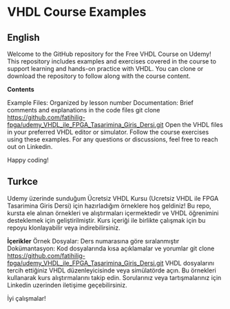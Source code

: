 
# VHDL Course Examples
## English
Welcome to the GitHub repository for the Free VHDL Course on Udemy! 
This repository includes examples and exercises covered in the course 
to support learning and hands-on practice with VHDL. 
You can clone or download the repository to follow along with the course content.

**Contents**

Example Files: Organized by lesson number
Documentation: Brief comments and explanations in the code files
git clone https://github.com/fatihilig-fpga/udemy_VHDL_ile_FPGA_Tasarimina_Giris_Dersi.git
Open the VHDL files in your preferred VHDL editor or simulator.
Follow the course exercises using these examples.
For any questions or discussions, feel free to reach out on Linkedin.

Happy coding!


## Turkce
Udemy üzerinde sunduğum Ücretsiz VHDL Kursu (Ucretsiz VHDL ile FPGA Tasarimina Giris Dersi)
için hazırladığım örneklere hoş geldiniz! Bu repo, kursta ele alınan örnekleri 
ve alıştırmaları içermektedir ve VHDL öğrenimini desteklemek için geliştirilmiştir. 
Kurs içeriği ile birlikte çalışmak için bu repoyu klonlayabilir veya indirebilirsiniz.

**İçerikler** 
Örnek Dosyalar: Ders numarasına göre sıralanmıştır
Dokümantasyon: Kod dosyalarında kısa açıklamalar ve yorumlar
git clone https://github.com/fatihilig-fpga/udemy_VHDL_ile_FPGA_Tasarimina_Giris_Dersi.git
VHDL dosyalarını tercih ettiğiniz VHDL düzenleyicisinde veya simülatörde açın.
Bu örnekleri kullanarak kurs alıştırmalarını takip edin.
Sorularınız veya tartışmalarınız için Linkedin uzerinden 
iletişime geçebilirsiniz.

İyi çalışmalar!



